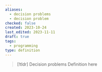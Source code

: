 ```yaml
---
aliases:
  - decision problems
  - decision problem
checked: false
created: 2023-10-24
last_edited: 2023-11-11
draft: true
tags:
  - programming
type: definition
---
```

>[!tldr] Decision problems
>Definition here

